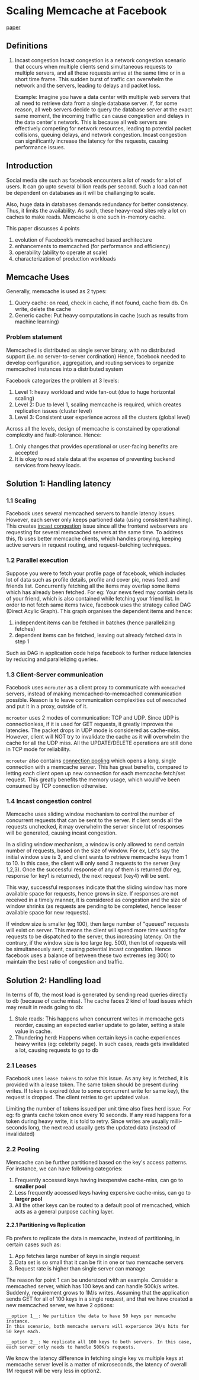 # Scaling Memcache at Facebook

[paper](https://research.facebook.com/publications/scaling-memcache-at-facebook/)

## Definitions

1. Incast congestion
    Incast congestion is a network congestion scenario that occurs when multiple clients send simultaneous requests to multiple servers, and all these requests arrive at the same time or in a short time frame. This sudden burst of traffic can overwhelm the network and the servers, leading to delays and packet loss.
    
    Example: Imagine you have a data center with multiple web servers that all need to retrieve data from a single database server. If, for some reason, all web servers decide to query the database server at the exact same moment, the incoming traffic can cause congestion and delays in the data center's network. This is because all web servers are effectively competing for network resources, leading to potential packet collisions, queuing delays, and network congestion. Incast congestion can significantly increase the latency for the requests, causing performance issues.

## Introduction

Social media site such as facebook encounters a lot of reads for a lot of users. It can go upto several billion reads per second.
Such a load can not be dependent on databases as it will be challanging to scale.

Also, huge data in databases demands redundancy for better consistency. Thus, it limits the availability. As such, these heavy-read
sites rely a lot on caches to make reads. Memcache is one such in-memory cache.

This paper discusses 4 points
1. evolution of Facebook’s memcached based architecture
2. enhancements to memcached (for performance and efficiency)
3. operability (ability to operate at scale)
4. characterization of production workloads

## Memcache Uses

Generally, memcache is used as 2 types:

1. Query cache: on read, check in cache, if not found, cache from db. On write, delete the cache
2. Generic cache: Put heavy computations in cache (such as results from machine learning)

### Problem statement

Memcached is distributed as single server binary, with no distributed support (i.e. no server-to-server cordination)
Hence, facebook needed to develop configuration, aggregation, and routing services to organize memcached instances 
into a distributed system

Facebook categorizes the problem at 3 levels:

1. Level 1: heavy workload and wide fan-out (due to huge horizontal scaling)
2. Level 2: Due to level 1, scaling memcache is required, which creates replication issues (cluster level)
3. Level 3: Consistent user experience across all the clusters (global level)

Across all the levels, design of memcache is constained by operational complexity and fault-tolerance. Hence:
1. Only changes that provides operational or user-facing benefits are accepted
2. It is okay to read stale data at the expense of preventing backend services from heavy loads.

## Solution 1: Handling latency

### 1.1 Scaling
Facebook uses several memcached servers to handle latency issues. However, each server only keeps partioned data (using consistent hashing).
This creates [incast congestion](#incast-congestion) issue since all the frontend webservers are requesting for several memcached servers at
the same time.
To address this, fb uses better memcache clients, which handles proxying, keeping active servers in request routing, and request-batching techniques.

### 1.2 Parallel execution
Suppose you were to fetch your profile page of facebook, which includes lot of data such as profile details, profile and cover pic, news feed.
and friends list. Concurrently fetching all the items may overlap some items which has already been fetched. For eg: Your news feed may contain details
of your friend, which is also contained while fetching your friend list.
In order to not fetch same items twice, facebook uses the strategy called DAG (Direct Acylic Graph). This graph organises the dependent items and hence:
1. independent items can be fetched in batches (hence parallelizing fetches)
2. dependent items can be fetched, leaving out already fetched data in step 1

Such as DAG in application code helps facebook to further reduce latencies by reducing and parallelizing queries.

### 1.3 Client-Server communication

Facebook uses `mcrouter` as a client proxy to communicate with `memcached` servers, instead of making memcached-to-memcached communication possible.
Reason is to leave communication complexities out of `memcached` and put it in a proxy, outside of it.

`mcrouter` uses 2 modes of communication: TCP and UDP. Since UDP is connectionless, if it is used for GET requests, it greatly improves the latencies.
The packet drops in UDP mode is considered as cache-miss. However, client will NOT try to invalidate the cache as it will overwhelm the cache for all the UDP miss. All the UPDATE/DELETE operations are still done in TCP mode for reliability.

`mcrouter` also contains [connection pooling](https://github.com/facebook/mcrouter/wiki/Features#connection-pooling) which opens a long, single connection with a memcache server.
This has great benefits, compared to letting each client open up new connection for each memcache fetch/set request. This greatly benefits the memory usage, which would've been consumed by TCP connection otherwise.

### 1.4 Incast congestion control

Memcache uses sliding window mechanism to control the number of concurrent requests that can be sent to the server. If client sends all the requests unchecked, it may overwhelm the server since lot of responses will be generated, causing incast congestion.

In a sliding window mechanism, a window is only allowed to send certain number of requests, based on the size of window. For ex, Let's say the initial window size is 3, and client wants to retrieve memcache keys from 1 to 10. In this case, the client will only send 3 requests to the server (key 1,2,3). Once the successful response of any of them is returned (for eg, response for key1 is returned), the next request (key4) will be sent.

This way, successful responses indicate that the sliding window has more available space for requests, hence grows in size. If responses are not received in a timely manner, it is considered as congestion and the size of window shrinks (as requests are pending to be completed, hence lesser available space for new requests).

If window size is smaller (eg 100), then large number of "queued" requests will exist on server. This means the client will spend more time waiting for requests to be dispatched to the server, thus increasing latency. On the contrary, if the window size is too large (eg. 500), then lot of requests will be simultaneously sent, causing potential incast congestion. Hence facebook uses a balance of between these two extremes (eg 300) to maintain the best ratio of congestion and traffic.

## Solution 2: Handling load

In terms of fb, the most load is generated by sending read queries directly to db (because of cache miss). The cache faces 2 kind of load issues which may
result in reads going to db:

1. Stale reads: This happens when concurrent writes in memcache gets reorder, causing an expected earlier update to go later, setting a stale value in cache.
2. Thundering herd: Happens when certain keys in cache experiences heavy writes (eg: celebrity page). In such cases, reads gets invalidated a lot, causing requests to go to db

### 2.1 Leases
Facebook uses `lease tokens` to solve this issue. As any key is fetched, it is provided with a lease token. The same token should be present during writes. If token is expired (due to some concurrent write for same key), the request is dropped. The client retries to get updated value.

Limiting the number of tokens issued per unit time also fixes herd issue. For eg: fb grants cache token once every 10 seconds. If any read happens for a token during heavy write, it is told to retry. Since writes are usually milli-seconds long, the next read usually gets the updated data (instead of invalidated)

### 2.2 Pooling

Memcache can be further partitioned based on the key's access patterns. For instance, we can have following categories:
1. Frequently accessed keys having inexpensive cache-miss, can go to __smaller pool__
2. Less frequently accessed keys having expensive cache-miss, can go to __larger pool__
3. All the other keys can be routed to a default pool of memcached, which acts as a general purpose caching layer.

#### 2.2.1 Partitioning vs Replication

Fb prefers to replicate the data in memcache, instead of partitioning, in certain cases such as:
1. App fetches large number of keys in single request
2. Data set is so small that it can be fit in one or two memcache servers
3. Request rate is higher than single server can manage

The reason for point 1 can be understood with an example. Consider a memcached server, which has 100 keys and can handle 500k/s writes.
Suddenly, requirement grows to 1M/s writes. Assuming that the application sends GET for all of 100 keys in a single request, and that we have created a new
memcached server, we have 2 options:
    
    __option 1__: We partition the data to have 50 keys per memcache instance.
    In this scenario, both memcache servers will experience 1M/s hits for 50 keys each.

    __option 2__: We replicate all 100 keys to both servers. In this case, each server only needs to handle 500K/s requests.
    
    
We know the latency difference in fetching single key vs multiple keys at memcache server level is a matter of microseconds, the latency of overall 1M request will be very less in option2.

